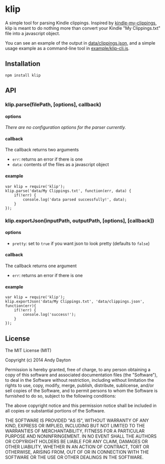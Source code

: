 klip
=====

A simple tool for parsing Kindle clippings. Inspired by [kindle-my-clippings](https://github.com/baniol/kindle-my-clippings), klip is meant to do nothing more than convert your Kindle "My Clippings.txt" file into a javascript object.

You can see an example of the output in [data/clippings.json](data/clippings.json), and a simple usage example as a command-line tool in [example/klip-cli.js](example/klip-cli.js).

## Installation

`npm install klip`

## API

### klip.parse(filePath, [options], callback)

#### options

_There are no configuration options for the parser currently._

#### callback

The callback returns two arguments

 * `err`: returns an error if there is one
 * `data`: contents of the files as a javascript object

#### example

 	var klip = require('klip');
 	klip.parse('data/My Clippings.txt', function(err, data) {
 		if(!err) {
 			console.log('data parsed successfully!', data);
 		}
 	});

### klip.exportJson(inputPath, outputPath, [options], [callback])

#### options

 * `pretty`: set to `true` if you want json to look pretty (defaults to `false`)

#### callback

The callback returns one argument

 * `err`: returns an error if there is one

#### example

	var klip = require('klip');
	klip.exportJson('data/My Clippings.txt', 'data/clippings.json', function(err){
		if(!err) {
			console.log('success!');
		}
	});

## License


The MIT License (MIT)

Copyright (c) 2014 Andy Dayton

Permission is hereby granted, free of charge, to any person obtaining a copy
of this software and associated documentation files (the "Software"), to deal
in the Software without restriction, including without limitation the rights
to use, copy, modify, merge, publish, distribute, sublicense, and/or sell
copies of the Software, and to permit persons to whom the Software is
furnished to do so, subject to the following conditions:

The above copyright notice and this permission notice shall be included in
all copies or substantial portions of the Software.

THE SOFTWARE IS PROVIDED "AS IS", WITHOUT WARRANTY OF ANY KIND, EXPRESS OR
IMPLIED, INCLUDING BUT NOT LIMITED TO THE WARRANTIES OF MERCHANTABILITY,
FITNESS FOR A PARTICULAR PURPOSE AND NONINFRINGEMENT. IN NO EVENT SHALL THE
AUTHORS OR COPYRIGHT HOLDERS BE LIABLE FOR ANY CLAIM, DAMAGES OR OTHER
LIABILITY, WHETHER IN AN ACTION OF CONTRACT, TORT OR OTHERWISE, ARISING FROM,
OUT OF OR IN CONNECTION WITH THE SOFTWARE OR THE USE OR OTHER DEALINGS IN
THE SOFTWARE.